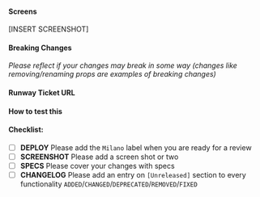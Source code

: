 #### Screens

[INSERT SCREENSHOT]

#### Breaking Changes

_Please reflect if your changes may break in some way (changes like removing/renaming props are examples of breaking changes)_

#### Runway Ticket URL

#### How to test this

#### Checklist:

- [ ] **DEPLOY** Please add the `Milano` label when you are ready for a review
- [ ] **SCREENSHOT** Please add a screen shot or two
- [ ] **SPECS** Please cover your changes with specs
- [ ] **CHANGELOG** Please add an entry on `[Unreleased]` section to every functionality `ADDED`/`CHANGED`/`DEPRECATED`/`REMOVED`/`FIXED`
